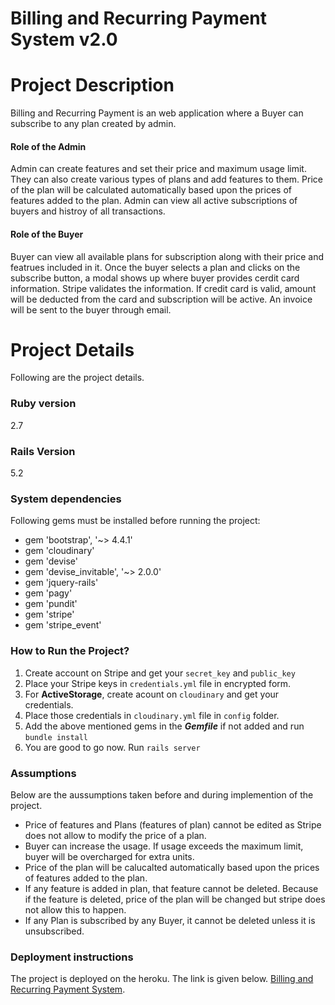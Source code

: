 # Billing and Recurring Payment System v2.0

# Project Description

Billing and Recurring Payment is an web application where a Buyer can subscribe to any plan created by admin.

#### Role of the Admin
Admin can create features and set their price and maximum usage limit. They can also create various types of plans and add features to them. Price of the plan will be calculated automatically based upon the prices of features added to the plan. Admin can view all active subscriptions of buyers and histroy of all transactions.

#### Role of the Buyer
Buyer can view all available plans for subscription along with their price and featrues included in it. Once the buyer selects a plan and clicks on the subscribe button, a modal shows up where buyer provides cerdit card information. Stripe validates the information. If credit card is valid, amount will be deducted from the card and subscription will be active. An invoice will be sent to the buyer through email.

# Project Details
Following are the project details.
### Ruby version

2.7

### Rails Version

5.2

### System dependencies

Following gems must be installed before running the project:

* gem 'bootstrap', '~> 4.4.1'
* gem 'cloudinary'
* gem 'devise'
* gem 'devise_invitable', '~> 2.0.0'
* gem 'jquery-rails'
* gem 'pagy'
* gem 'pundit'
* gem 'stripe'
* gem 'stripe_event'

### How to Run the Project?

1. Create account on Stripe and get your `secret_key` and `public_key`
2. Place your Stripe keys in `credentials.yml` file in encrypted form.
3. For **ActiveStorage**, create acount on `cloudinary` and get your credentials.
4. Place those credentials in `cloudinary.yml` file in `config` folder.
5. Add the above mentioned gems in the ***Gemfile*** if not added and run `bundle install`
6. You are good to go now. Run `rails server`

### Assumptions

Below are the aussumptions taken before and during implemention of the project.
* Price of features and Plans (features of plan) cannot be edited as Stripe does not allow to modify the price of a plan.
* Buyer can increase the usage. If usage exceeds the maximum limit, buyer will be overcharged for extra units.
* Price of the plan will be calucalted automatically based upon the prices of features added to the plan.
* If any feature is added in plan, that feature cannot be deleted. Because if the feature is deleted, price
  of the plan will be changed but stripe does not allow this to happen.
* If any Plan is subscribed by any Buyer, it cannot be deleted unless it is unsubscribed.

### Deployment instructions

The project is deployed on the heroku. The link is given below.
[Billing and Recurring Payment System](https://billing-and-payment-system.herokuapp.com/).

